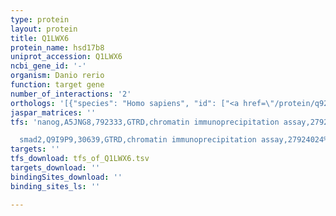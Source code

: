 ```yaml
---
type: protein
layout: protein
title: Q1LWX6
protein_name: hsd17b8
uniprot_accession: Q1LWX6
ncbi_gene_id: '-'
organism: Danio rerio
function: target gene
number_of_interactions: '2'
orthologs: '[{"species": "Homo sapiens", "id": ["<a href=\"/protein/q92506\">Q92506</a>"]}, {"species": "Mus musculus", "id": ["<a href=\"/protein/p50171\">P50171</a>"]}, {"species": "Rattus norvegicus", "id": ["A0A0G2K6P1"]}, {"species": "Drosophila melanogaster", "id": ["<a href=\"/protein/q9w4u2\">Q9W4U2</a>"]}, {"species": "Caenorhabditis elegans", "id": ["<a href=\"/protein/q19246\">Q19246</a>"]}]'
jaspar_matrices: ''
tfs: 'nanog,A5JNG8,792333,GTRD,chromatin immunoprecipitation assay,27924024%5Buid%5D,No

  smad2,Q9I9P9,30639,GTRD,chromatin immunoprecipitation assay,27924024%5Buid%5D,No'
targets: ''
tfs_download: tfs_of_Q1LWX6.tsv
targets_download: ''
bindingSites_download: ''
binding_sites_ls: ''

---
```

